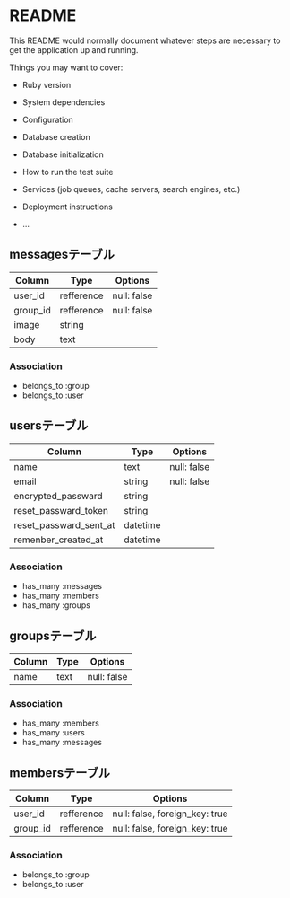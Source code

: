 # README

This README would normally document whatever steps are necessary to get the
application up and running.

Things you may want to cover:

* Ruby version

* System dependencies

* Configuration

* Database creation

* Database initialization

* How to run the test suite

* Services (job queues, cache servers, search engines, etc.)

* Deployment instructions

* ...

## messagesテーブル

|Column|Type|Options|
|------|----|-------|
|user_id|refference|null: false|
|group_id|refference|null: false|
|image|string|
|body|text|

### Association
- belongs_to :group
- belongs_to :user

## usersテーブル

|Column|Type|Options|
|------|----|-------|
|name|text|null: false|
|email|string|null: false|
|encrypted_passward|string|
|reset_passward_token|string|
|reset_passward_sent_at|datetime|
|remenber_created_at|datetime|

### Association
- has_many :messages
- has_many :members
- has_many :groups

## groupsテーブル

|Column|Type|Options|
|------|----|-------|
|name|text|null: false|

### Association
- has_many :members
- has_many :users
- has_many :messages

## membersテーブル

|Column|Type|Options|
|------|----|-------|
|user_id|refference|null: false, foreign_key: true|
|group_id|refference|null: false, foreign_key: true|

### Association
- belongs_to :group
- belongs_to :user

